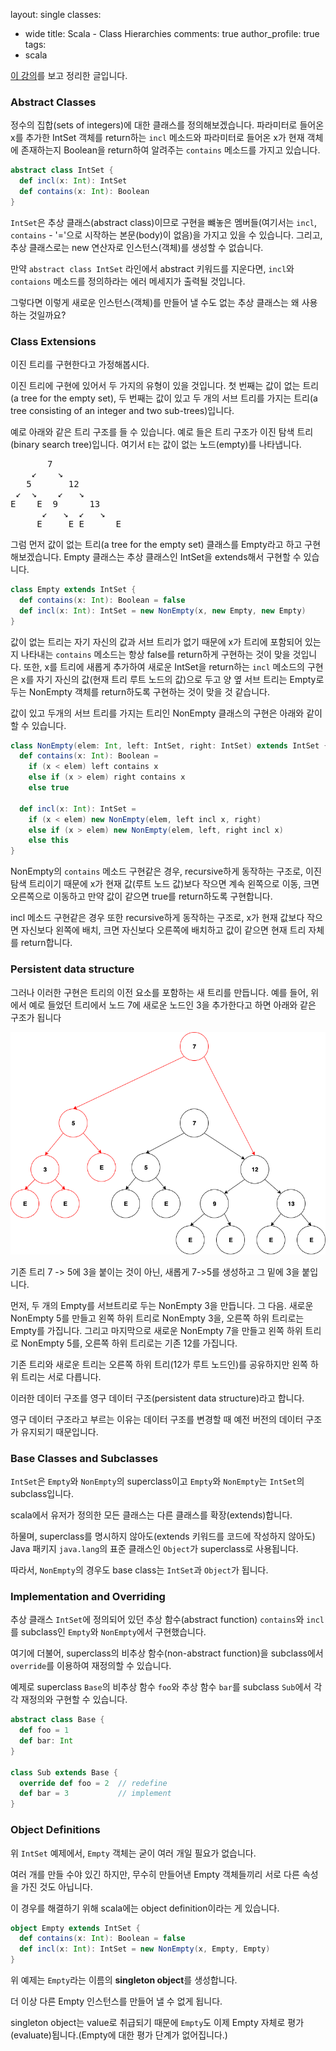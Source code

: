 layout: single
classes:
  - wide
title: Scala - Class Hierarchies
comments: true
author_profile: true
tags:
  - scala



[이 강의](https://www.coursera.org/lecture/progfun1/lecture-3-1-class-hierarchies-sqr2n)를 보고 정리한 글입니다.

### Abstract Classes

정수의 집합(sets of integers)에 대한 클래스를 정의해보겠습니다.
파라미터로 들어온 x를 추가한 IntSet 객체를 return하는 `incl` 메소드와 파라미터로 들어온 x가 현재 객체에 존재하는지 Boolean을 return하여 알려주는 `contains` 메소드를 가지고 있습니다.

~~~scala
abstract class IntSet {
  def incl(x: Int): IntSet
  def contains(x: Int): Boolean
}
~~~

`IntSet`은 추상 클래스(abstract class)이므로 구현을 뺴놓은 멤버들(여기서는 `incl`, `contains` - '='으로 시작하는 본문(body)이 없음)을 가지고 있을 수 있습니다.
그리고, 추상 클래스로는 new 연산자로 인스턴스(객체)를 생성할 수 없습니다.

만약 `abstract class IntSet` 라인에서 abstract 키워드를 지운다면, `incl`와 `contaions` 메소드를 정의하라는 에러 메세지가 출력될 것입니다.

그렇다면 이렇게 새로운 인스턴스(객체)를 만들어 낼 수도 없는 추상 클래스는 왜 사용하는 것일까요?

### Class Extensions

이진 트리를 구현한다고 가정해봅시다.

이진 트리에 구현에 있어서 두 가지의 유형이 있을 것입니다.
첫 번째는 값이 없는 트리(a tree for the empty set), 두 번째는 값이 있고 두 개의 서브 트리를 가지는 트리(a tree consisting of an integer and two sub-trees)입니다.

예로 아래와 같은 트리 구조를 들 수 있습니다.
예로 들은 트리 구조가 이진 탐색 트리(binary search tree)입니다.
여기서 `E`는 값이 없는 노드(empty)를 나타냅니다.

<pre>
       7
    &swarr;    &searr;
   5       12
 &swarr;  &searr;    &swarr;   &searr;
E    E  9      13
      &swarr;   &searr;  &swarr;   &searr;
     E     E E      E
</pre>

그럼 먼저 값이 없는 트리(a tree for the empty set) 클래스를 Empty라고 하고 구현해보겠습니다.
Empty 클래스는 추상 클래스인 IntSet을 extends해서 구현할 수 있습니다.

~~~scala
class Empty extends IntSet {
  def contains(x: Int): Boolean = false
  def incl(x: Int): IntSet = new NonEmpty(x, new Empty, new Empty)
}
~~~

값이 없는 트리는 자기 자신의 값과 서브 트리가 없기 때문에 x가 트리에 포함되어 있는지 나타내는 `contains` 메소드는 항상 false를 return하게 구현하는 것이 맞을 것입니다.
또한, x를 트리에 새롭게 추가하여 새로운 IntSet을 return하는 `incl` 메소드의 구현은 x를 자기 자신의 값(현재 트리 루트 노드의 값)으로 두고 양 옆 서브 트리는 Empty로 두는 NonEmpty 객체를 return하도록 구현하는 것이 맞을 것 같습니다.

값이 있고 두개의 서브 트리를 가지는 트리인 NonEmpty 클래스의 구현은 아래와 같이 할 수 있습니다.

~~~scala
class NonEmpty(elem: Int, left: IntSet, right: IntSet) extends IntSet {
  def contains(x: Int): Boolean = 
    if (x < elem) left contains x
    else if (x > elem) right contains x
    else true
  
  def incl(x: Int): IntSet = 
    if (x < elem) new NonEmpty(elem, left incl x, right)
    else if (x > elem) new NonEmpty(elem, left, right incl x)
    else this
}
~~~

NonEmpty의 `contains` 메소드 구현같은 경우, recursive하게 동작하는 구조로, 이진 탐색 트리이기 때문에 x가 현재 값(루트 노드 값)보다 작으면 계속 왼쪽으로 이동, 크면 오른쪽으로 이동하고 만약 값이 같으면 true를 return하도록 구현합니다.

incl 메소드 구현같은 경우 또한 recursive하게 동작하는 구조로, x가 현재 값보다 작으면 자신보다 왼쪽에 배치, 크면 자신보다 오른쪽에 배치하고 값이 같으면 현재 트리 자체를 return합니다.

### Persistent data structure

그러나 이러한 구현은 트리의 이전 요소를 포함하는 새 트리를 만듭니다.
예를 들어, 위에서 예로 들었던 트리에서 노드 7에 새로운 노드인 3을 추가한다고 하면 아래와 같은 구조가 됩니다

![](../../assets/images/scala-tree-ex-1.png)

기존 트리 7 -> 5에 3을 붙이는 것이 아닌, 새롭게 7->5를 생성하고 그 밑에 3을 붙입니다.

먼저, 두 개의 Empty를 서브트리로 두는 NonEmpty 3을 만듭니다.
그 다음. 새로운 NonEmpty 5를 만들고 왼쪽 하위 트리로 NonEmpty 3을, 오른쪽 하위 트리로는 Empty를 가집니다.
그리고 마지막으로 새로운 NonEmpty 7을 만들고 왼쪽 하위 트리로 NonEmpty 5를, 오른쪽 하위 트리로는 기존 12를 가집니다.

기존 트리와 새로운 트리는 오른쪽 하위 트리(12가 루트 노드인)를 공유하지만 왼쪽 하위 트리는 서로 다릅니다.

이러한 데이터 구조를 영구 데이터 구조(persistent data structure)라고 합니다.

영구 데이터 구조라고 부르는 이유는 데이터 구조를 변경할 때 예전 버전의 데이터 구조가 유지되기 때문입니다.

### Base Classes and Subclasses

`IntSet`은 `Empty`와 `NonEmpty`의 superclass이고 `Empty`와 `NonEmpty`는 `IntSet`의 subclass입니다.

scala에서 유저가 정의한 모든 클래스는 다른 클래스를 확장(extends)합니다.

하물며, superclass를 명시하지 않아도(extends 키워드를 코드에 작성하지 않아도) Java 패키지 `java.lang`의 표준 클래스인 `Object`가 superclass로 사용됩니다.

따라서, `NonEmpty`의 경우도 base class는 `IntSet`과 `Object`가 됩니다.

### Implementation and Overriding

추상 클래스 `IntSet`에 정의되어 있던 추상 함수(abstract function) `contains`와 `incl`를 subclass인 `Empty`와 `NonEmpty`에서 구현했습니다.

여기에 더불어, superclass의 비추상 함수(non-abstract function)을 subclass에서 `override`를 이용하여 재정의할 수 있습니다.

예제로 superclass `Base`의 비추상 함수 `foo`와 추상 함수 `bar`를 subclass `Sub`에서 각각 재정의와 구현할 수 있습니다.

~~~scala
abstract class Base {
  def foo = 1
  def bar: Int
}

class Sub extends Base {
  override def foo = 2  // redefine
  def bar = 3           // implement
}
~~~



### Object Definitions

위 `IntSet` 예제에서, `Empty` 객체는 굳이 여러 개일 필요가 없습니다.

여러 개를 만들 수야 있긴 하지만, 무수히 만들어낸 Empty 객체들끼리 서로 다른 속성을 가진 것도 아닙니다.

이 경우를 해결하기 위해 scala에는 object definition이라는 게 있습니다.

~~~scala
object Empty extends IntSet {
  def contains(x: Int): Boolean = false
  def incl(x: Int): IntSet = new NonEmpty(x, Empty, Empty)
}
~~~

위 예제는 `Empty`라는 이름의 **singleton object**를 생성합니다.

더 이상 다른 Empty 인스턴스를 만들어 낼 수 없게 됩니다.

singleton object는 value로 취급되기 때문에 `Empty`도 이제  Empty 자체로 평가(evaluate)됩니다.(Empty에 대한 평가 단계가 없어집니다.)